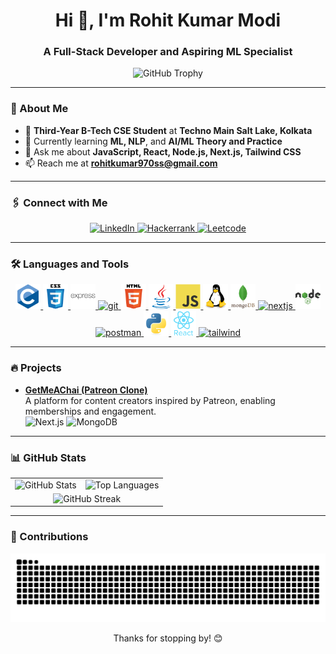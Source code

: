 <h1 align="center">Hi 👋, I'm Rohit Kumar Modi</h1>
<h3 align="center">A Full-Stack Developer and Aspiring ML Specialist</h3>



<div align="center">
  <img src="https://github-profile-trophy.vercel.app/?username=rohitmodi970&row=1&column=6&margin-w=15&margin-h=15&theme=darkhub" alt="GitHub Trophy" />
</div>

---

### 💼 About Me
- 🔭 **Third-Year B-Tech CSE Student** at **Techno Main Salt Lake, Kolkata**  
- 🌱 Currently learning **ML, NLP**, and **AI/ML Theory and Practice**  
- 💬 Ask me about **JavaScript, React, Node.js, Next.js, Tailwind CSS**  
- 📫 Reach me at **[rohitkumar970ss@gmail.com](mailto:rohitkumar970ss@gmail.com)**

---

### 🖇️ Connect with Me
<p align="center">
  <a href="https://linkedin.com/in/rohitmodi970" target="blank">
    <img src="https://raw.githubusercontent.com/rahuldkjain/github-profile-readme-generator/master/src/images/icons/Social/linked-in-alt.svg" alt="LinkedIn" width="40" />
  </a>
  <a href="https://www.hackerrank.com/rohitkumar970ss" target="blank">
    <img src="https://raw.githubusercontent.com/rahuldkjain/github-profile-readme-generator/master/src/images/icons/Social/hackerrank.svg" alt="Hackerrank" width="40" />
  </a>
  <a href="https://leetcode.com/rohitmodi970/" target="blank">
    <img src="https://raw.githubusercontent.com/rahuldkjain/github-profile-readme-generator/master/src/images/icons/Social/leet-code.svg" alt="Leetcode" width="40" />
  </a>
</p>

---

### 🛠️ Languages and Tools
<p align="center"> 
   <a href="https://www.cprogramming.com/" target="_blank" rel="noreferrer"> <img src="https://raw.githubusercontent.com/devicons/devicon/master/icons/c/c-original.svg" alt="c" width="40" height="40"/> </a> 
  <a href="https://www.w3schools.com/css/" target="_blank" rel="noreferrer"> <img src="https://raw.githubusercontent.com/devicons/devicon/master/icons/css3/css3-original-wordmark.svg" alt="css3" width="40" height="40"/> </a> 
  <a href="https://expressjs.com" target="_blank" rel="noreferrer"> <img src="https://raw.githubusercontent.com/devicons/devicon/master/icons/express/express-original-wordmark.svg" alt="express" width="40" height="40"/> </a> 
  <a href="https://git-scm.com/" target="_blank" rel="noreferrer"> <img src="https://www.vectorlogo.zone/logos/git-scm/git-scm-icon.svg" alt="git" width="40" height="40"/> </a> 
  <a href="https://www.w3.org/html/" target="_blank" rel="noreferrer"> <img src="https://raw.githubusercontent.com/devicons/devicon/master/icons/html5/html5-original-wordmark.svg" alt="html5" width="40" height="40"/> </a> 
  <a href="https://www.java.com" target="_blank" rel="noreferrer"> <img src="https://raw.githubusercontent.com/devicons/devicon/master/icons/java/java-original.svg" alt="java" width="40" height="40"/> </a> 
  <a href="https://developer.mozilla.org/en-US/docs/Web/JavaScript" target="_blank" rel="noreferrer"> <img src="https://raw.githubusercontent.com/devicons/devicon/master/icons/javascript/javascript-original.svg" alt="javascript" width="40" height="40"/> </a> 
  <a href="https://www.linux.org/" target="_blank" rel="noreferrer"> <img src="https://raw.githubusercontent.com/devicons/devicon/master/icons/linux/linux-original.svg" alt="linux" width="40" height="40"/> </a> 
  <a href="https://www.mongodb.com/" target="_blank" rel="noreferrer"> <img src="https://raw.githubusercontent.com/devicons/devicon/master/icons/mongodb/mongodb-original-wordmark.svg" alt="mongodb" width="40" height="40"/> </a> 
  <a href="https://nextjs.org/" target="_blank" rel="noreferrer"> <img src="https://cdn.worldvectorlogo.com/logos/nextjs-2.svg" alt="nextjs" width="40" height="40"/> </a> 
  <a href="https://nodejs.org" target="_blank" rel="noreferrer"> <img src="https://raw.githubusercontent.com/devicons/devicon/master/icons/nodejs/nodejs-original-wordmark.svg" alt="nodejs" width="40" height="40"/> </a> 
  <a href="https://postman.com" target="_blank" rel="noreferrer"> <img src="https://www.vectorlogo.zone/logos/getpostman/getpostman-icon.svg" alt="postman" width="40" height="40"/> </a> 
  <a href="https://www.python.org" target="_blank" rel="noreferrer"> <img src="https://raw.githubusercontent.com/devicons/devicon/master/icons/python/python-original.svg" alt="python" width="40" height="40"/> </a> 
  <a href="https://reactjs.org/" target="_blank" rel="noreferrer"> <img src="https://raw.githubusercontent.com/devicons/devicon/master/icons/react/react-original-wordmark.svg" alt="react" width="40" height="40"/> </a> 
  <a href="https://tailwindcss.com/" target="_blank" rel="noreferrer"> <img src="https://www.vectorlogo.zone/logos/tailwindcss/tailwindcss-icon.svg" alt="tailwind" width="40" height="40"/> </a> 
  <!-- Add more as necessary -->
</p>

---

### 🔥 Projects
- **[GetMeAChai (Patreon Clone)](https://github.com/rohitmodi970/GetMeaCoffee)**  
  A platform for content creators inspired by Patreon, enabling memberships and engagement.  
  ![Next.js](https://img.shields.io/badge/-Next.js-000000?style=flat&logo=next.js&logoColor=white) 
  ![MongoDB](https://img.shields.io/badge/-MongoDB-47A248?style=flat&logo=mongodb&logoColor=white)

---

### 📊 GitHub Stats
<div align="center">
  <table>
    <tr>
      <td>
        <img src="https://github-readme-stats.vercel.app/api?username=rohitmodi970&show_icons=true&locale=en&theme=radical" alt="GitHub Stats" />
      </td>
      <td>
        <img src="https://github-readme-stats.vercel.app/api/top-langs?username=rohitmodi970&show_icons=true&locale=en&layout=compact&theme=radical" alt="Top Languages" />
      </td>
    </tr>
    <tr>
      <td colspan="2" align="center">
        <img src="https://github-readme-streak-stats.herokuapp.com/?user=rohitmodi970&theme=radical" alt="GitHub Streak" />
      </td>
    </tr>
  </table>
</div>

---

### 🐍 Contributions
<div align="center">
  <img src="https://raw.githubusercontent.com/rohitmodi970/rohitmodi970/output/snake.svg" alt="Snake animation" />
</div>

<p align="center">Thanks for stopping by! 😊</p>
